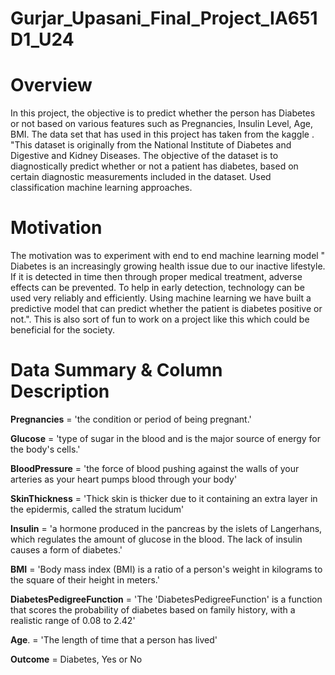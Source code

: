 # Gurjar_Upasani_Final_Project_IA651D1_U24

# Overview

In this project, the objective is to predict whether the person has Diabetes or not based on various features such as Pregnancies, Insulin Level, Age, BMI. The data set that has used in this project has taken from the kaggle . "This dataset is originally from the National Institute of Diabetes and Digestive and Kidney Diseases. The objective of the dataset is to diagnostically predict whether or not a patient has diabetes, based on certain diagnostic measurements included in the dataset. Used classification machine learning approaches.

# Motivation

The motivation was to experiment with end to end machine learning model " Diabetes is an increasingly growing health issue due to our inactive lifestyle. If it is detected in time then through proper medical treatment, adverse effects can be prevented. To help in early detection, technology can be used very reliably and efficiently. Using machine learning we have built a predictive model that can predict whether the patient is diabetes positive or not.". This is also sort of fun to work on a project like this which could be beneficial for the society.

# Data Summary & Column Description


**Pregnancies** =  'the condition or period of being pregnant.'

**Glucose**    = 'type of sugar in the blood and is the major source of energy for the body's cells.'

**BloodPressure** = 'the force of blood pushing against the walls of your arteries as your heart pumps blood through your body'

**SkinThickness** = 'Thick skin is thicker due to it containing an extra layer in the epidermis, called the stratum lucidum'

**Insulin** = 'a hormone produced in the pancreas by the islets of Langerhans, which regulates the amount of glucose in the blood. The lack of insulin causes a form of diabetes.'

**BMI**  = 'Body mass index (BMI) is a ratio of a person's weight in kilograms to the square of their height in meters.'

**DiabetesPedigreeFunction** = 'The 'DiabetesPedigreeFunction' is a function that scores the probability of diabetes based on family history, with a realistic range of 0.08 to 2.42'

**Age**. = 'The length of time that a person has lived'

**Outcome** = Diabetes, Yes or No

